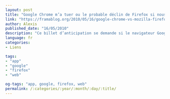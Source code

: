 ```yaml
---
layout: post
title: "Google Chrome m’a tuer ou le probable déclin de Firefox si nous n’y faisons rien"
link: "https://framablog.org/2010/05/16/google-chrome-vs-mozilla-firefox"
author: Alexis
published_date: "16/05/2010"
description: "Ce billet d’anticipation se demande si le navigateur Google Chrome n’est pas en route pour doucement mais sûrement tout écraser sur son passage et si la communauté du Libre peut ou doit y faire quelque chose, sachant que l’une des principales victimes collatérales pourrait bien être Firefox."
language: fr
categories:
- Liens

tags:
- "app"
- "google"
- "firefox"
- "web"

og-tags: "app, google, firefox, web"
permalink: /:categories/:year/:month/:day/:title/
---
```


